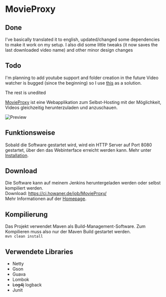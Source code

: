 # MovieProxy

## Done
I've basically translated it to english, updated/changed some dependencies to make it work on my setup.
I also did some little tweaks (it now saves the last downloaded video name) and other minor design changes

## Todo
I'm planning to add youtube support and folder creation in the future
Video watcher is bugged (since the beginning) so I use [this](https://www.directorylister.com/) as a solution.

The rest is unedited 

[MovieProxy](https://www.movieproxy.de) ist eine Webapplikation zum Selbst-Hosting mit der Möglichkeit, Videos gleichzeitig herunterzuladen und anzuschauen.

![Preview](https://www.movieproxy.de/images/preview.png)

## Funktionsweise

Sobald die Software gestartet wird, wird ein HTTP Server auf Port 8080 gestartet, über den das Webinterface erreicht werden kann. Mehr unter [Installation](https://www.movieproxy.de/installation/).

## Download

Die Software kann auf meinem Jenkins heruntergeladen werden oder selbst kompiliert werden.  
Download: https://ci.howaner.de/job/MovieProxy/  
Mehr Informationen auf der [Homepage](https://www.movieproxy.de/installation/).

## Kompilierung

Das Projekt verwendet Maven als Build-Management-Software. Zum Kompilieren muss also nur der Maven Build gestartet werden.  
```mvn clean install```

## Verwendete Libraries

- Netty
- Gson
- Guava
- Lombok
- ~~Log4j~~ logback
- Junit
